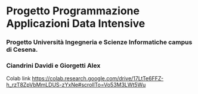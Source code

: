 # Progetto Programmazione Applicazioni Data Intensive
### Progetto Università Ingegneria e Scienze Informatiche campus di Cesena.
### Ciandrini Davidi e Giorgetti Alex

Colab link https://colab.research.google.com/drive/17LtTe6FFZ-h_rzT8ZpVbMmLDUS-zYxNe#scrollTo=Vo53M3LWt5Wu
